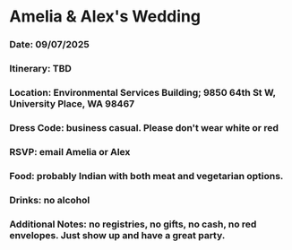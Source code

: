 # Amelia & Alex's Wedding
### Date: 09/07/2025
### Itinerary: TBD
### Location: Environmental Services Building; 9850 64th St W, University Place, WA 98467
### Dress Code: business casual. Please don't wear white or red
### RSVP: email Amelia or Alex
### Food: probably Indian with both meat and vegetarian options.
### Drinks: no alcohol
### Additional Notes: no registries, no gifts, no cash, no red envelopes. Just show up and have a great party.
